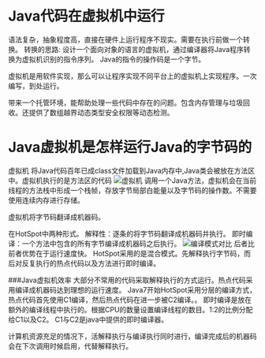 # Java代码在虚拟机中运行
语法复杂，抽象程度高，直接在硬件上运行程序不现实。需要在执行前做一个转换。
转换的思路: 设计一个面向对象的语言的虚拟机，通过编译器将Java程序转换为虚拟机识别的指令序列。
Java的指令的操作码是一个字节。

虚拟机是用软件实现，那么可以让程序实现不同平台上的虚拟机上实现程序。一次编写，到处运行。

带来一个托管环境，能帮助处理一些代码中存在的问题。包含内存管理与垃圾回收。还提供了数组越界动态类型安全权限等动态检测。

# Java虚拟机是怎样运行Java的字节码的
虚拟机 将Java代码百年已成class文件加载到Java内存中,Java类会被放在方法区中。虚拟机执行的是方法区的代码
![虚拟机](https://upload-images.jianshu.io/upload_images/4237685-d46c8fc910f55dd4.png?imageMogr2/auto-orient/strip%7CimageView2/2/w/1240)
调用一个Java方法，虚拟机会在当前线程的方法栈中形成一个栈帧，存放字节局部白能量以及字节码的操作数。不需要使用连续内存进行存储。

虚拟机将字节码翻译成机器码。

在HotSpot中两种形式。
解释性：逐条的将字节码翻译成机器码并执行。
即时编译：一个方法中包含的所有字节编译成机器码之后执行。
![编译模式对比](https://upload-images.jianshu.io/upload_images/4237685-0c4d506f1543ad02.png?imageMogr2/auto-orient/strip%7CimageView2/2/w/1240)
后者比前者优势在于运行速度快。
HotSpot采用的是混合模式。先解释执行字节码，而后对反复执行的热点代码以及方法进行即时编译。

###Java虚拟机效率
大部分不常用的代码采取解释执行的方式运行。热点代码采用编译成机器码达到理想的运行速度。
Java7开始HotSpot采用分层的编译方式，热点代码首先使用C1编译，然后热点代码在进一步被C2编译。。
即时编译是放在额外的编译线程中执行的。根据CPU的数量设置编译线程的数目。1:2的比例分配给C1以及C2。
C1与C2是java中提供的即时编译器。

计算机资源充足的情况下，活解释执行与编译执行同时进行，编译完成后的机器码会在下次调用时候启用，代替解释执行。

